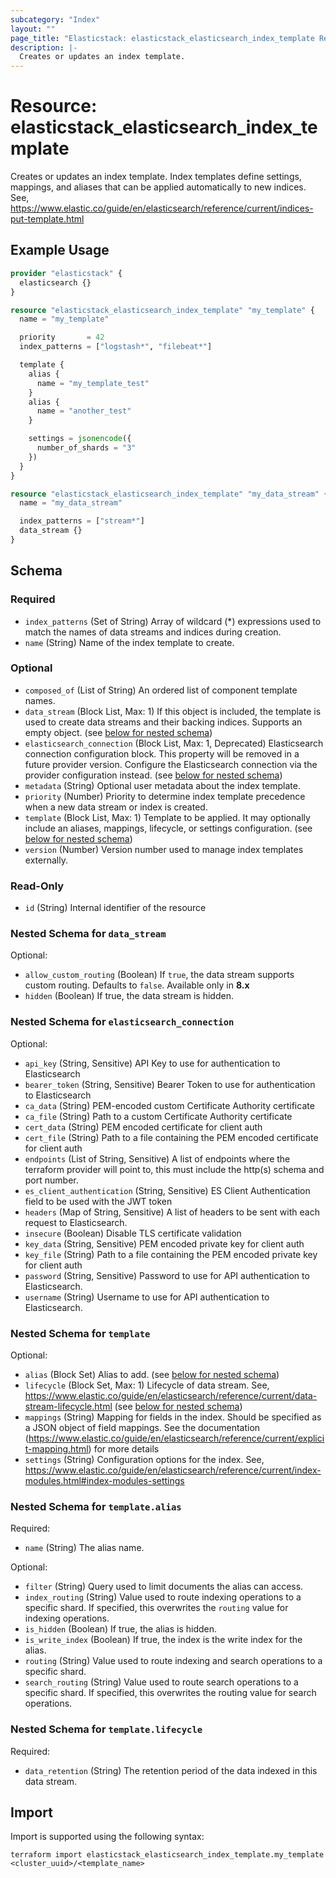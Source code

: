 ```yaml
---
subcategory: "Index"
layout: ""
page_title: "Elasticstack: elasticstack_elasticsearch_index_template Resource"
description: |-
  Creates or updates an index template.
---
```


# Resource: elasticstack_elasticsearch_index_template

Creates or updates an index template. Index templates define settings, mappings, and aliases that can be applied automatically to new indices. See, https://www.elastic.co/guide/en/elasticsearch/reference/current/indices-put-template.html

## Example Usage

```terraform
provider "elasticstack" {
  elasticsearch {}
}

resource "elasticstack_elasticsearch_index_template" "my_template" {
  name = "my_template"

  priority       = 42
  index_patterns = ["logstash*", "filebeat*"]

  template {
    alias {
      name = "my_template_test"
    }
    alias {
      name = "another_test"
    }

    settings = jsonencode({
      number_of_shards = "3"
    })
  }
}

resource "elasticstack_elasticsearch_index_template" "my_data_stream" {
  name = "my_data_stream"

  index_patterns = ["stream*"]
  data_stream {}
}
```

<!-- schema generated by tfplugindocs -->
## Schema

### Required

- `index_patterns` (Set of String) Array of wildcard (*) expressions used to match the names of data streams and indices during creation.
- `name` (String) Name of the index template to create.

### Optional

- `composed_of` (List of String) An ordered list of component template names.
- `data_stream` (Block List, Max: 1) If this object is included, the template is used to create data streams and their backing indices. Supports an empty object. (see [below for nested schema](#nestedblock--data_stream))
- `elasticsearch_connection` (Block List, Max: 1, Deprecated) Elasticsearch connection configuration block. This property will be removed in a future provider version. Configure the Elasticsearch connection via the provider configuration instead. (see [below for nested schema](#nestedblock--elasticsearch_connection))
- `metadata` (String) Optional user metadata about the index template.
- `priority` (Number) Priority to determine index template precedence when a new data stream or index is created.
- `template` (Block List, Max: 1) Template to be applied. It may optionally include an aliases, mappings, lifecycle, or settings configuration. (see [below for nested schema](#nestedblock--template))
- `version` (Number) Version number used to manage index templates externally.

### Read-Only

- `id` (String) Internal identifier of the resource

<a id="nestedblock--data_stream"></a>
### Nested Schema for `data_stream`

Optional:

- `allow_custom_routing` (Boolean) If `true`, the data stream supports custom routing. Defaults to `false`. Available only in **8.x**
- `hidden` (Boolean) If true, the data stream is hidden.


<a id="nestedblock--elasticsearch_connection"></a>
### Nested Schema for `elasticsearch_connection`

Optional:

- `api_key` (String, Sensitive) API Key to use for authentication to Elasticsearch
- `bearer_token` (String, Sensitive) Bearer Token to use for authentication to Elasticsearch
- `ca_data` (String) PEM-encoded custom Certificate Authority certificate
- `ca_file` (String) Path to a custom Certificate Authority certificate
- `cert_data` (String) PEM encoded certificate for client auth
- `cert_file` (String) Path to a file containing the PEM encoded certificate for client auth
- `endpoints` (List of String, Sensitive) A list of endpoints where the terraform provider will point to, this must include the http(s) schema and port number.
- `es_client_authentication` (String, Sensitive) ES Client Authentication field to be used with the JWT token
- `headers` (Map of String, Sensitive) A list of headers to be sent with each request to Elasticsearch.
- `insecure` (Boolean) Disable TLS certificate validation
- `key_data` (String, Sensitive) PEM encoded private key for client auth
- `key_file` (String) Path to a file containing the PEM encoded private key for client auth
- `password` (String, Sensitive) Password to use for API authentication to Elasticsearch.
- `username` (String) Username to use for API authentication to Elasticsearch.


<a id="nestedblock--template"></a>
### Nested Schema for `template`

Optional:

- `alias` (Block Set) Alias to add. (see [below for nested schema](#nestedblock--template--alias))
- `lifecycle` (Block Set, Max: 1) Lifecycle of data stream. See, https://www.elastic.co/guide/en/elasticsearch/reference/current/data-stream-lifecycle.html (see [below for nested schema](#nestedblock--template--lifecycle))
- `mappings` (String) Mapping for fields in the index. Should be specified as a JSON object of field mappings. See the documentation (https://www.elastic.co/guide/en/elasticsearch/reference/current/explicit-mapping.html) for more details
- `settings` (String) Configuration options for the index. See, https://www.elastic.co/guide/en/elasticsearch/reference/current/index-modules.html#index-modules-settings

<a id="nestedblock--template--alias"></a>
### Nested Schema for `template.alias`

Required:

- `name` (String) The alias name.

Optional:

- `filter` (String) Query used to limit documents the alias can access.
- `index_routing` (String) Value used to route indexing operations to a specific shard. If specified, this overwrites the `routing` value for indexing operations.
- `is_hidden` (Boolean) If true, the alias is hidden.
- `is_write_index` (Boolean) If true, the index is the write index for the alias.
- `routing` (String) Value used to route indexing and search operations to a specific shard.
- `search_routing` (String) Value used to route search operations to a specific shard. If specified, this overwrites the routing value for search operations.


<a id="nestedblock--template--lifecycle"></a>
### Nested Schema for `template.lifecycle`

Required:

- `data_retention` (String) The retention period of the data indexed in this data stream.

## Import

Import is supported using the following syntax:

```shell
terraform import elasticstack_elasticsearch_index_template.my_template <cluster_uuid>/<template_name>
```
